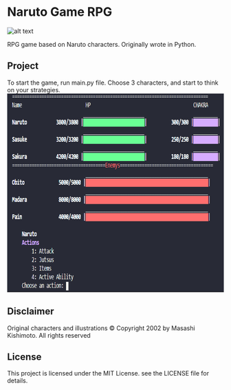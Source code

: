 # Naruto Game RPG
![alt text](https://media.giphy.com/media/xVxio2tNLAM5q/giphy.gif)

 RPG game based on Naruto characters. Originally wrote in Python.

## Project
To start the game, run main.py file. Choose 3 characters, and start to think on your strategies.
<img alt="naruto rpg" title="naruto-rpg" src="github/example.png" width="796px" height="462px"/>

## Disclaimer
Original characters and illustrations © Copyright 2002 by Masashi Kishimoto. All rights reserved

## License
This project is licensed under the MIT License. 
see the LICENSE file for details.
